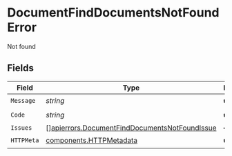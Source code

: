 # DocumentFindDocumentsNotFoundError

Not found


## Fields

| Field                                                                                                          | Type                                                                                                           | Required                                                                                                       | Description                                                                                                    |
| -------------------------------------------------------------------------------------------------------------- | -------------------------------------------------------------------------------------------------------------- | -------------------------------------------------------------------------------------------------------------- | -------------------------------------------------------------------------------------------------------------- |
| `Message`                                                                                                      | *string*                                                                                                       | :heavy_check_mark:                                                                                             | N/A                                                                                                            |
| `Code`                                                                                                         | *string*                                                                                                       | :heavy_check_mark:                                                                                             | N/A                                                                                                            |
| `Issues`                                                                                                       | [][apierrors.DocumentFindDocumentsNotFoundIssue](../../models/apierrors/documentfinddocumentsnotfoundissue.md) | :heavy_minus_sign:                                                                                             | N/A                                                                                                            |
| `HTTPMeta`                                                                                                     | [components.HTTPMetadata](../../models/components/httpmetadata.md)                                             | :heavy_check_mark:                                                                                             | N/A                                                                                                            |
